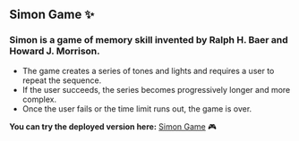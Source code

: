 ## Simon Game ✨
### Simon is a game of memory skill invented by Ralph H. Baer and Howard J. Morrison.
- The game creates a series of tones and lights and requires a user to repeat the sequence.
- If the user succeeds, the series becomes progressively longer and more complex.
- Once the user fails or the time limit runs out, the game is over. 

**You can try the deployed version here:** [Simon Game](https://demjana.github.io/jquery-app/) 🎮
